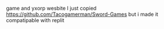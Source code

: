 game and yxorp wesbite
I just copied https://github.com/Tacogamerman/Sword-Games but i made it compatipable with replit
